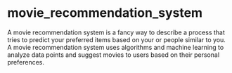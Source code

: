 # movie_recommendation_system
 A movie recommendation system is a fancy way to describe a process that tries to predict your preferred items based on
 your or people similar to you.
 A movie recommendation system uses algorithms and machine learning to analyze data points and suggest movies to users
 based on their personal preferences.

